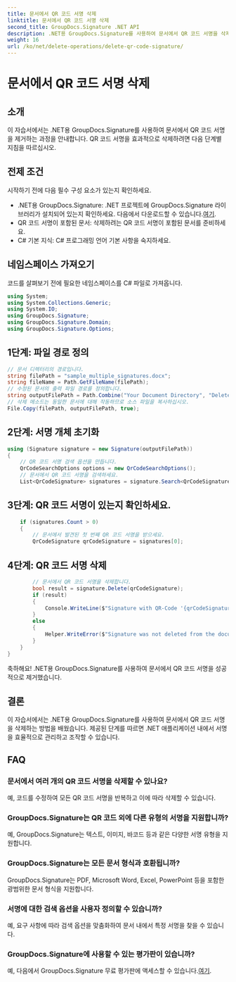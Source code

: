 ```yaml
---
title: 문서에서 QR 코드 서명 삭제
linktitle: 문서에서 QR 코드 서명 삭제
second_title: GroupDocs.Signature .NET API
description: .NET용 GroupDocs.Signature를 사용하여 문서에서 QR 코드 서명을 삭제하는 방법을 알아보세요. 효율적인 서명 관리를 위한 단계별 가이드를 따르세요.
weight: 16
url: /ko/net/delete-operations/delete-qr-code-signature/
---
```


# 문서에서 QR 코드 서명 삭제

## 소개
이 자습서에서는 .NET용 GroupDocs.Signature를 사용하여 문서에서 QR 코드 서명을 제거하는 과정을 안내합니다. QR 코드 서명을 효과적으로 삭제하려면 다음 단계별 지침을 따르십시오.
## 전제 조건
시작하기 전에 다음 필수 구성 요소가 있는지 확인하세요.
-  .NET용 GroupDocs.Signature: .NET 프로젝트에 GroupDocs.Signature 라이브러리가 설치되어 있는지 확인하세요. 다음에서 다운로드할 수 있습니다.[여기](https://releases.groupdocs.com/signature/net/).
- QR 코드 서명이 포함된 문서: 삭제하려는 QR 코드 서명이 포함된 문서를 준비하세요.
- C# 기본 지식: C# 프로그래밍 언어 기본 사항을 숙지하세요.

## 네임스페이스 가져오기
코드를 살펴보기 전에 필요한 네임스페이스를 C# 파일로 가져옵니다.
```csharp
using System;
using System.Collections.Generic;
using System.IO;
using GroupDocs.Signature;
using GroupDocs.Signature.Domain;
using GroupDocs.Signature.Options;
```
## 1단계: 파일 경로 정의
```csharp
// 문서 디렉터리의 경로입니다.
string filePath = "sample_multiple_signatures.docx";
string fileName = Path.GetFileName(filePath);
// 수정된 문서의 출력 파일 경로를 정의합니다.
string outputFilePath = Path.Combine("Your Document Directory", "DeleteQRCode", fileName);
// 삭제 메소드는 동일한 문서에 대해 작동하므로 소스 파일을 복사하십시오.
File.Copy(filePath, outputFilePath, true);
```
## 2단계: 서명 개체 초기화
```csharp
using (Signature signature = new Signature(outputFilePath))
{
    // QR 코드 서명 검색 옵션을 만듭니다.
    QrCodeSearchOptions options = new QrCodeSearchOptions();
    // 문서에서 QR 코드 서명을 검색하세요.
    List<QrCodeSignature> signatures = signature.Search<QrCodeSignature>(options);
```
## 3단계: QR 코드 서명이 있는지 확인하세요.
```csharp
    if (signatures.Count > 0)
    {
        // 문서에서 발견된 첫 번째 QR 코드 서명을 받으세요.
        QrCodeSignature qrCodeSignature = signatures[0];
```
## 4단계: QR 코드 서명 삭제
```csharp
        // 문서에서 QR 코드 서명을 삭제합니다.
        bool result = signature.Delete(qrCodeSignature);
        if (result)
        {
            Console.WriteLine($"Signature with QR-Code '{qrCodeSignature.Text}' and encode type '{qrCodeSignature.EncodeType.TypeName}' was deleted from document ['{fileName}'].");
        }
        else
        {
            Helper.WriteError($"Signature was not deleted from the document! Signature with Barcode '{qrCodeSignature.Text}' and encode type '{qrCodeSignature.EncodeType.TypeName}' was not found!");
        }
    }
}
```
축하해요! .NET용 GroupDocs.Signature를 사용하여 문서에서 QR 코드 서명을 성공적으로 제거했습니다.

## 결론
이 자습서에서는 .NET용 GroupDocs.Signature를 사용하여 문서에서 QR 코드 서명을 삭제하는 방법을 배웠습니다. 제공된 단계를 따르면 .NET 애플리케이션 내에서 서명을 효율적으로 관리하고 조작할 수 있습니다.
## FAQ
### 문서에서 여러 개의 QR 코드 서명을 삭제할 수 있나요?
예, 코드를 수정하여 모든 QR 코드 서명을 반복하고 이에 따라 삭제할 수 있습니다.
### GroupDocs.Signature는 QR 코드 외에 다른 유형의 서명을 지원합니까?
예, GroupDocs.Signature는 텍스트, 이미지, 바코드 등과 같은 다양한 서명 유형을 지원합니다.
### GroupDocs.Signature는 모든 문서 형식과 호환됩니까?
GroupDocs.Signature는 PDF, Microsoft Word, Excel, PowerPoint 등을 포함한 광범위한 문서 형식을 지원합니다.
### 서명에 대한 검색 옵션을 사용자 정의할 수 있습니까?
예, 요구 사항에 따라 검색 옵션을 맞춤화하여 문서 내에서 특정 서명을 찾을 수 있습니다.
### GroupDocs.Signature에 사용할 수 있는 평가판이 있습니까?
 예, 다음에서 GroupDocs.Signature 무료 평가판에 액세스할 수 있습니다.[여기](https://releases.groupdocs.com/).